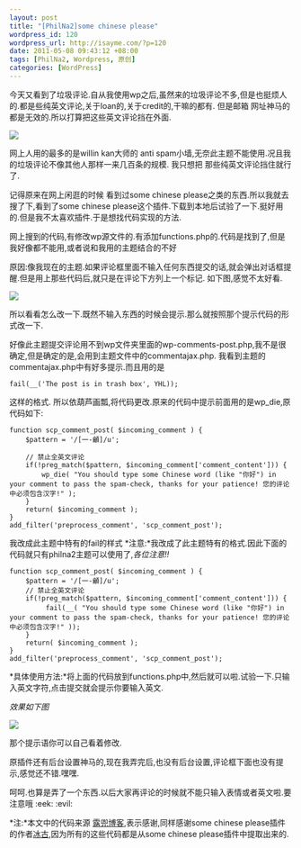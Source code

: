 ```yaml
--- 
layout: post
title: "[PhilNa2]some chinese please"
wordpress_id: 120
wordpress_url: http://isayme.com/?p=120
date: 2011-05-08 09:43:12 +08:00
tags: [PhilNa2, Wordpress, 原创]
categories: [WordPress]
---
```

今天又看到了垃圾评论.自从我使用wp之后,虽然来的垃圾评论不多,但是也挺烦人的.都是些纯英文评论,关于loan的,关于credit的,干嘛的都有.
但是邮箱 网址神马的都是无效的.所以打算把这些英文评论挡在外面.

![](http://i.imgur.com/KXTMg.png)

网上人用的最多的是willin kan大师的 anti spam小墙,无奈此主题不能使用.况且我的垃圾评论不像其他人那样一来几百条的规模.
我只想把 那些纯英文评论挡住就行了.

记得原来在网上闲逛的时候 看到过some chinese please之类的东西.所以我就去搜了下,看到了some chinese please这个插件.下载到本地后试验了一下.挺好用的.但是我不太喜欢插件.于是想找代码实现的方法.

网上搜到的代码,有修改wp源文件的.有添加functions.php的.代码是找到了,但是我好像都不能用,或者说和我用的主题结合的不好

原因:像我现在的主题.如果评论框里面不输入任何东西提交的话,就会弹出对话框提醒.但是用上那些代码后,就只是在评论下方列上一个标记.
如下图,感觉不太好看.

![](http://i.imgur.com/g2Wyq.png)

所以看看怎么改一下.既然不输入东西的时候会提示.那么就按照那个提示代码的形式改一下.

好像此主题提交评论用不到wp文件夹里面的wp-comments-post.php,我不是很确定,但是确定的是,会用到主题文件中的commentajax.php.
我看到主题的commentajax.php中有好多提示.而且用的是

    fail(__('The post is in trash box', YHL));
    
这样的格式.
所以依葫芦画瓢,将代码更改.原来的代码中提示前面用的是wp_die,原代码如下:

    function scp_comment_post( $incoming_comment ) {
        $pattern = '/[一-龥]/u';
     
        // 禁止全英文评论
        if(!preg_match($pattern, $incoming_comment['comment_content'])) {
            wp_die( "You should type some Chinese word (like "你好") in your comment to pass the spam-check, thanks for your patience! 您的评论中必须包含汉字!" );
        }
        return( $incoming_comment );
    }
    add_filter('preprocess_comment', 'scp_comment_post');
    
我改成此主题中特有的fail的样式
*注意:*我改成了此主题特有的格式.因此下面的代码就只有philna2主题可以使用了,*各位注意!!*

    function scp_comment_post( $incoming_comment ) {
        $pattern = '/[一-龥]/u';
        // 禁止全英文评论
        if(!preg_match($pattern, $incoming_comment['comment_content'])) {
             fail(__( "You should type some Chinese word (like "你好") in your comment to pass the spam-check, thanks for your patience! 您的评论中必须包含汉字!" ));
        }
        return( $incoming_comment );
    }
    add_filter('preprocess_comment', 'scp_comment_post');
    
*具体使用方法:*将上面的代码放到functions.php中,然后就可以啦.试验一下.只输入英文字符,点击提交就会提示你要输入英文.

*效果如下图*

![](http://i.imgur.com/TVU9c.png)

那个提示语你可以自己看着修改.

原插件还有后台设置神马的,现在我弄完后,也没有后台设置,评论框下面也没有提示,感觉还不错.嘿嘿.

呵呵.也算是弄了一个东西.以后大家再评论的时候就不能只输入表情或者英文啦.要注意哦 :eek:  :evil: 

*注:*本文中的代码来源 [露兜博客](http://www.ludou.org/wordpress-simple-way-to-anti-spam.html),表示感谢,同样感谢some chinese please插件的作者[冰古](http://bingu.net),因为所有的这些代码都是从some chinese please插件中提取出来的.
